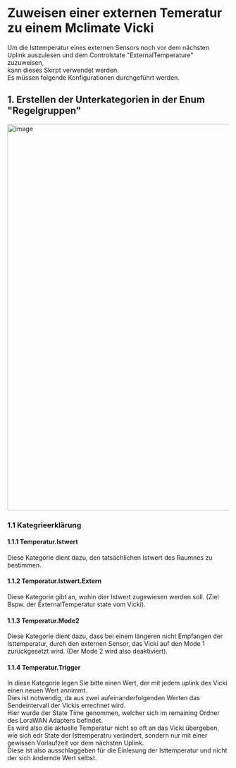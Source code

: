 # Zuweisen einer externen Temeratur zu einem Mclimate Vicki
Um die Isttemperatur eines externen Sensors noch vor dem nächsten Uplink auszulesen und dem Controlstate "ExternalTemperature" zuzuweisen,
<br/>
kann dieses Skirpt verwendet werden.
<br/>
Es müssen folgende Konfigurationen durchgeführt werden.
## 1. Erstellen der Unterkategorien in der Enum "Regelgruppen"

<img width="751" height="876" alt="image" src="https://github.com/user-attachments/assets/0126d5e3-1a85-4c62-97fe-54cb62b66bc1" />

### 1.1 Kategrieerklärung
#### 1.1.1 Temperatur.Istwert
Diese Kategorie dient dazu, den tatsächlichen Istwert des Raumnes zu bestimmen.

#### 1.1.2 Temperatur.Istwert.Extern
Diese Kategorie gibt an, wohin dier Istwert zugewiesen werden soll. (Ziel Bspw. der ExternalTemperatur state vom Vicki).

#### 1.1.3 Temperatur.Mode2
Diese Kategorie dient dazu, dass bei einem längeren nicht Empfangen der Isttemperatur, durch den externen Sensor, das Vicki auf den Mode 1 zurückgesetzt wird. (Der Mode 2 wird also deaktiviert).

#### 1.1.4 Temperatur.Trigger
In diese Kategorie legen Sie bitte einen Wert, der mit jedem uplink des Vicki einen neuen Wert annimmt.
<br/>
Dies ist notwendig, da aus zwei aufeinanderfolgenden Werten das Sendeintervall der Vickis errechnet wird.
<br/>
Hier wurde der State Time genommen, welcher sich im remaining Ordner des LoraWAN Adapters befindet.
<br/>
Es wird also die aktuelle Temperatur nicht so oft an das Vicki übergeben, wie sich edr State der Isttemperatru verändert, sondern nur mit einer gewissen Vorlaufzeit vor dem nächsten Uplink.
<br/>
Diese ist also ausschlaggeben für die Einlesung der Isttemperatur und nicht der sich ändernde Wert selbst.
